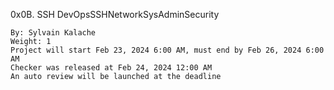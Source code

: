  0x0B. SSH
DevOpsSSHNetworkSysAdminSecurity

    By: Sylvain Kalache
    Weight: 1
    Project will start Feb 23, 2024 6:00 AM, must end by Feb 26, 2024 6:00 AM
    Checker was released at Feb 24, 2024 12:00 AM
    An auto review will be launched at the deadline
